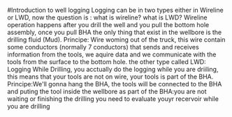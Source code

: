 #Introduction to well logging
Logging can be in two types either in Wireline or LWD, now the question is : what is wireline? what is LWD?
Wireline operation happens after you drill the well and you pull the bottom hole assembly, once you pull BHA the only thing that exist in the wellbore is the drilling fluid (Mud).
Principe: Wire woming out of the truck, this wire contain some conductors (normally 7 conductors) that sends and receives information from the tools, we aquire data and we communicate with the tools from the surface to the bottom hole.
the other type called LWD: Logging While Drilling, you acctually do the logging while you are driiling, this means that your tools are not on wire, your tools is part of the BHA.
Principe:We'll gonna hang the BHA, the tools will be connected to the BHA and puting the tool inside the wellbore as part of the BHA:you are not waiting or finishing the drilling you need to evaluate youyr recervoir while you are drilling 
